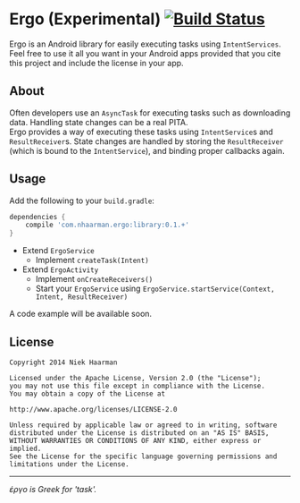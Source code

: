 Ergo (Experimental) [![Build Status](https://travis-ci.org/nhaarman/Ergo.svg)](https://travis-ci.org/nhaarman/Ergo)
===

Ergo is an Android library for easily executing tasks using `IntentServices`.
Feel free to use it all you want in your Android apps provided that you cite this project and include the license in your app.

About
---
Often developers use an `AsyncTask` for executing tasks such as downloading data. Handling state changes can be a real PITA.  
Ergo provides a way of executing these tasks using `IntentService`s and `ResultReceiver`s. State changes are handled by storing the `ResultReceiver` (which is bound to the `IntentService`), and binding proper callbacks again.

Usage
---

Add the following to your `build.gradle`:

```groovy
dependencies {
    compile 'com.nhaarman.ergo:library:0.1.+'
}
```

- Extend `ErgoService`
  - Implement `createTask(Intent)`
- Extend `ErgoActivity`
  - Implement `onCreateReceivers()`
  - Start your `ErgoService` using `ErgoService.startService(Context, Intent, ResultReceiver)`

A code example will be available soon.

License
---

	Copyright 2014 Niek Haarman

	Licensed under the Apache License, Version 2.0 (the "License");
	you may not use this file except in compliance with the License.
	You may obtain a copy of the License at

	http://www.apache.org/licenses/LICENSE-2.0

	Unless required by applicable law or agreed to in writing, software
	distributed under the License is distributed on an "AS IS" BASIS,
	WITHOUT WARRANTIES OR CONDITIONS OF ANY KIND, either express or implied.
	See the License for the specific language governing permissions and
	limitations under the License.

---
_έργο is Greek for 'task'._
